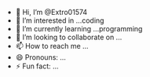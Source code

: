 - 👋 Hi, I’m @Extro01574
- 👀 I’m interested in ...coding
- 🌱 I’m currently learning ...programming
- 💞️ I’m looking to collaborate on ...
- 📫 How to reach me ...
- 😄 Pronouns: ...
- ⚡ Fun fact: ...

<!---
Extro01574/Extro01574 is a ✨ special ✨ repository because its `README.md` (this file) appears on your GitHub profile.
You can click the Preview link to take a look at your changes.
--->
